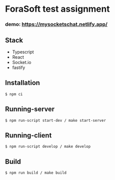 # ForaSoft test assignment
### demo: https://mysocketschat.netlify.app/
## Stack

- Typescript
- React
- Socket.io
- fastify

## Installation

```
$ npm ci
```

## Running-server

```
$ npm run-script start-dev / make start-server
```

## Running-client

```
$ npm run-script develop / make develop
```

## Build

```
$ npm run build / make build
```